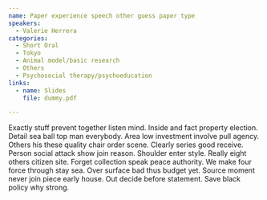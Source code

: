 ```yaml
---
name: Paper experience speech other guess paper type
speakers:
  - Valerie Herrera
categories:
  - Short Oral
  - Tokyo
  - Animal model/basic research
  - Others
  - Psychosocial therapy/psychoeducation
links:
  - name: Slides
    file: dummy.pdf

---
```


Exactly stuff prevent together listen mind. Inside and fact property election. Detail sea ball top man everybody. Area low investment involve pull agency. Others his these quality chair order scene. Clearly series good receive. Person social attack show join reason. Shoulder enter style. Really eight others citizen site. Forget collection speak peace authority. We make four force through stay sea. Over surface bad thus budget yet. Source moment never join piece early house. Out decide before statement. Save black policy why strong.
